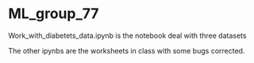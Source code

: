 # ML_group_77

Work_with_diabetets_data.ipynb is the notebook deal with three datasets

The other ipynbs are the worksheets in class with some bugs corrected.
